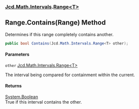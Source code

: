 ### [Jcd.Math.Intervals](Jcd.Math.Intervals.md 'Jcd.Math.Intervals').[Range&lt;T&gt;](Jcd.Math.Intervals.Range_T_.md 'Jcd.Math.Intervals.Range<T>')

## Range<T>.Contains(Range<T>) Method

Determines if this range completely contains another.

```csharp
public bool Contains(Jcd.Math.Intervals.Range<T> other);
```
#### Parameters

<a name='Jcd.Math.Intervals.Range_T_.Contains(Jcd.Math.Intervals.Range_T_).other'></a>

`other` [Jcd.Math.Intervals.Range&lt;](Jcd.Math.Intervals.Range_T_.md 'Jcd.Math.Intervals.Range<T>')[T](Jcd.Math.Intervals.Range_T_.md#Jcd.Math.Intervals.Range_T_.T 'Jcd.Math.Intervals.Range<T>.T')[&gt;](Jcd.Math.Intervals.Range_T_.md 'Jcd.Math.Intervals.Range<T>')

The interval being compared for containment within the current.

#### Returns
[System.Boolean](https://docs.microsoft.com/en-us/dotnet/api/System.Boolean 'System.Boolean')  
True if this interval contains the other.